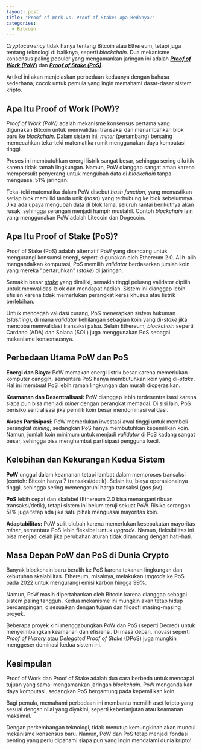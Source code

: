 ```yaml
---
layout: post
title: "Proof of Work vs. Proof of Stake: Apa Bedanya?"
categories:
  - Bitcoin
---
```


*Cryptocurrency* tidak hanya tentang Bitcoin atau Ethereum, tetapi juga tentang teknologi di baliknya, seperti _blockchain_. Dua mekanisme konsensus paling populer yang mengamankan jaringan ini adalah [**_Proof of Work (PoW_)**](https://rojocrypto.com/proof-of-work) dan [**_Proof of Stake (PoS)_**](https://rojocrypto.com/proof-of-stake).

Artikel ini akan menjelaskan perbedaan keduanya dengan bahasa sederhana, cocok untuk pemula yang ingin memahami dasar-dasar sistem kripto.

## Apa Itu Proof of Work (PoW)?

*Proof of Work (PoW)* adalah mekanisme konsensus pertama yang digunakan Bitcoin untuk memvalidasi transaksi dan menambahkan blok baru ke [_blockchain_](https://rojocrypto.com/blockchain). Dalam sistem ini, _miner_ (penambang) bersaing memecahkan teka-teki matematika rumit menggunakan daya komputasi tinggi.

Proses ini membutuhkan energi listrik sangat besar, sehingga sering dikritik karena tidak ramah lingkungan. Namun, PoW dianggap sangat aman karena mempersulit penyerang untuk mengubah data di _blockchain_ tanpa menguasai 51% jaringan.

Teka-teki matematika dalam PoW disebut _hash function_, yang memastikan setiap blok memiliki tanda unik (_hash_) yang terhubung ke blok sebelumnya. Jika ada upaya mengubah data di blok lama, seluruh rantai berikutnya akan rusak, sehingga serangan menjadi hampir mustahil. Contoh *blockchain* lain yang menggunakan PoW adalah Litecoin dan Dogecoin.

## Apa Itu Proof of Stake (PoS)?

Proof of Stake (PoS) adalah alternatif PoW yang dirancang untuk mengurangi konsumsi energi, seperti digunakan oleh Ethereum 2.0. Alih-alih mengandalkan komputasi, PoS memilih _validator_ berdasarkan jumlah koin yang mereka "pertaruhkan" (_stake_) di jaringan.

Semakin besar [_stake_](https://rojocrypto.com/staking) yang dimiliki, semakin tinggi peluang validator dipilih untuk memvalidasi blok dan mendapat hadiah. Sistem ini dianggap lebih efisien karena tidak memerlukan perangkat keras khusus atau listrik berlebihan.

Untuk mencegah validasi curang, PoS menerapkan sistem hukuman (_slashing_), di mana _validator_ kehilangan sebagian koin yang di-_stake_ jika mencoba memvalidasi transaksi palsu. Selain Ethereum, *blockchain* seperti Cardano (ADA) dan Solana (SOL) juga menggunakan PoS sebagai mekanisme konsensusnya.

## Perbedaan Utama PoW dan PoS

**Energi dan Biaya:** PoW memakan energi listrik besar karena memerlukan komputer canggih, sementara PoS hanya membutuhkan koin yang di-_stake_. Hal ini membuat PoS lebih ramah lingkungan dan murah dioperasikan.

**Keamanan dan Desentralisasi:** PoW dianggap lebih terdesentralisasi karena siapa pun bisa menjadi _miner_ dengan perangkat memadai. Di sisi lain, PoS berisiko sentralisasi jika pemilik koin besar mendominasi validasi.

**Akses Partisipasi:** PoW memerlukan investasi awal tinggi untuk membeli perangkat _mining_, sedangkan PoS hanya membutuhkan kepemilikan koin. Namun, jumlah koin minimum untuk menjadi _validator_ di PoS kadang sangat besar, sehingga bisa menghambat partisipasi pengguna kecil.

## Kelebihan dan Kekurangan Kedua Sistem

**PoW** unggul dalam keamanan tetapi lambat dalam memproses transaksi (contoh: Bitcoin hanya 7 transaksi/detik). Selain itu, biaya operasionalnya tinggi, sehingga sering memengaruhi harga transaksi (_gas fee_).

**PoS** lebih cepat dan skalabel (Ethereum 2.0 bisa menangani ribuan transaksi/detik), tetapi sistem ini belum teruji sekuat PoW. Risiko serangan 51% juga tetap ada jika satu pihak menguasai mayoritas koin.

**Adaptabilitas:** PoW sulit diubah karena memerlukan kesepakatan mayoritas _miner_, sementara PoS lebih fleksibel untuk _upgrade_. Namun, fleksibilitas ini bisa menjadi celah jika perubahan aturan tidak dirancang dengan hati-hati.

## Masa Depan PoW dan PoS di Dunia Crypto

Banyak blockchain baru beralih ke PoS karena tekanan lingkungan dan kebutuhan skalabilitas. Ethereum, misalnya, melakukan *upgrade* ke PoS pada 2022 untuk mengurangi emisi karbon hingga 99%.

Namun, PoW masih dipertahankan oleh Bitcoin karena dianggap sebagai sistem paling tangguh. Kedua mekanisme ini mungkin akan tetap hidup berdampingan, disesuaikan dengan tujuan dan filosofi masing-masing proyek.

Beberapa proyek kini menggabungkan PoW dan PoS (seperti Decred) untuk menyeimbangkan keamanan dan efisiensi. Di masa depan, inovasi seperti _Proof of History_ atau _Delegated Proof of Stake_ (DPoS) juga mungkin menggeser dominasi kedua sistem ini.

## Kesimpulan

Proof of Work dan Proof of Stake adalah dua cara berbeda untuk mencapai tujuan yang sama: mengamankan jaringan *blockchain*. PoW mengandalkan daya komputasi, sedangkan PoS bergantung pada kepemilikan koin. 

Bagi pemula, memahami perbedaan ini membantu memilih aset kripto yang sesuai dengan nilai yang diyakini, seperti keberlanjutan atau keamanan maksimal.

Dengan perkembangan teknologi, tidak menutup kemungkinan akan muncul mekanisme konsensus baru. Namun, PoW dan PoS tetap menjadi fondasi penting yang perlu dipahami siapa pun yang ingin mendalami dunia kripto!